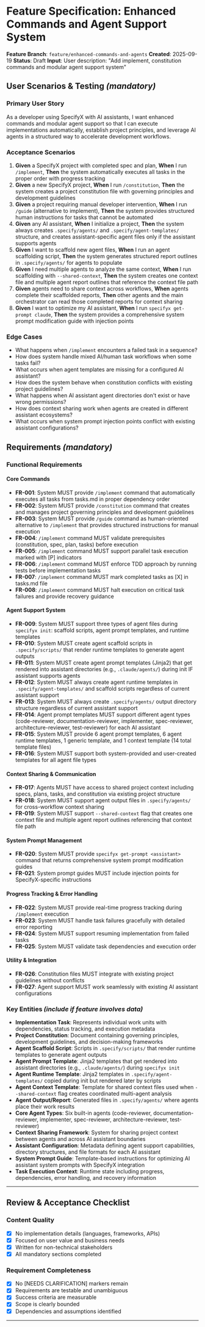# Feature Specification: Enhanced Commands and Agent Support System

**Feature Branch**: `feature/enhanced-commands-and-agents`
**Created**: 2025-09-19
**Status**: Draft
**Input**: User description: "Add implement, constitution commands and modular agent support system"

## User Scenarios & Testing *(mandatory)*

### Primary User Story
As a developer using SpecifyX with AI assistants, I want enhanced commands and modular agent support so that I can execute implementations automatically, establish project principles, and leverage AI agents in a structured way to accelerate development workflows.

### Acceptance Scenarios
1. **Given** a SpecifyX project with completed spec and plan, **When** I run `/implement`, **Then** the system automatically executes all tasks in the proper order with progress tracking
2. **Given** a new SpecifyX project, **When** I run `/constitution`, **Then** the system creates a project constitution file with governing principles and development guidelines
3. **Given** a project requiring manual developer intervention, **When** I run `/guide` (alternative to implement), **Then** the system provides structured human instructions for tasks that cannot be automated
4. **Given** any AI assistant, **When** I initialize a project, **Then** the system always creates `.specify/agents/` and `.specify/agent-templates/` structure, and creates assistant-specific agent files only if the assistant supports agents
5. **Given** I want to scaffold new agent files, **When** I run an agent scaffolding script, **Then** the system generates structured report outlines in `.specify/agents/` for agents to populate
6. **Given** I need multiple agents to analyze the same context, **When** I run scaffolding with `--shared-context`, **Then** the system creates one context file and multiple agent report outlines that reference the context file path
7. **Given** agents need to share context across workflows, **When** agents complete their scaffolded reports, **Then** other agents and the main orchestrator can read those completed reports for context sharing
8. **Given** I want to optimize my AI assistant, **When** I run `specifyx get-prompt claude`, **Then** the system provides a comprehensive system prompt modification guide with injection points

### Edge Cases
- What happens when `/implement` encounters a failed task in a sequence?
- How does system handle mixed AI/human task workflows when some tasks fail?
- What occurs when agent templates are missing for a configured AI assistant?
- How does the system behave when constitution conflicts with existing project guidelines?
- What happens when AI assistant agent directories don't exist or have wrong permissions?
- How does context sharing work when agents are created in different assistant ecosystems?
- What occurs when system prompt injection points conflict with existing assistant configurations?

## Requirements *(mandatory)*

### Functional Requirements

#### Core Commands
- **FR-001**: System MUST provide `/implement` command that automatically executes all tasks from tasks.md in proper dependency order
- **FR-002**: System MUST provide `/constitution` command that creates and manages project governing principles and development guidelines
- **FR-003**: System MUST provide `/guide` command as human-oriented alternative to `/implement` that provides structured instructions for manual execution
- **FR-004**: `/implement` command MUST validate prerequisites (constitution, spec, plan, tasks) before execution
- **FR-005**: `/implement` command MUST support parallel task execution marked with [P] indicators
- **FR-006**: `/implement` command MUST enforce TDD approach by running tests before implementation tasks
- **FR-007**: `/implement` command MUST mark completed tasks as [X] in tasks.md file
- **FR-008**: `/implement` command MUST halt execution on critical task failures and provide recovery guidance

#### Agent Support System
- **FR-009**: System MUST support three types of agent files during `specifyx init`: scaffold scripts, agent prompt templates, and runtime templates
- **FR-010**: System MUST create agent scaffold scripts in `.specify/scripts/` that render runtime templates to generate agent outputs
- **FR-011**: System MUST create agent prompt templates (Jinja2) that get rendered into assistant directories (e.g., `.claude/agents/`) during init IF assistant supports agents
- **FR-012**: System MUST always create agent runtime templates in `.specify/agent-templates/` and scaffold scripts regardless of current assistant support
- **FR-013**: System MUST always create `.specify/agents/` output directory structure regardless of current assistant support
- **FR-014**: Agent prompt templates MUST support different agent types (code-reviewer, documentation-reviewer, implementer, spec-reviewer, architecture-reviewer, test-reviewer) for each AI assistant
- **FR-015**: System MUST provide 6 agent prompt templates, 6 agent runtime templates, 1 generic template, and 1 context template (14 total template files)
- **FR-016**: System MUST support both system-provided and user-created templates for all agent file types

#### Context Sharing & Communication
- **FR-017**: Agents MUST have access to shared project context including specs, plans, tasks, and constitution via existing project structure
- **FR-018**: System MUST support agent output files in `.specify/agents/` for cross-workflow context sharing
- **FR-019**: System MUST support `--shared-context` flag that creates one context file and multiple agent report outlines referencing that context file path

#### System Prompt Management
- **FR-020**: System MUST provide `specifyx get-prompt <assistant>` command that returns comprehensive system prompt modification guides
- **FR-021**: System prompt guides MUST include injection points for SpecifyX-specific instructions

#### Progress Tracking & Error Handling
- **FR-022**: System MUST provide real-time progress tracking during `/implement` execution
- **FR-023**: System MUST handle task failures gracefully with detailed error reporting
- **FR-024**: System MUST support resuming implementation from failed tasks
- **FR-025**: System MUST validate task dependencies and execution order

#### Utility & Integration
- **FR-026**: Constitution files MUST integrate with existing project guidelines without conflicts
- **FR-027**: Agent support MUST work seamlessly with existing AI assistant configurations

### Key Entities *(include if feature involves data)*
- **Implementation Task**: Represents individual work units with dependencies, status tracking, and execution metadata
- **Project Constitution**: Document containing governing principles, development guidelines, and decision-making frameworks
- **Agent Scaffold Script**: Scripts in `.specify/scripts/` that render runtime templates to generate agent outputs
- **Agent Prompt Template**: Jinja2 templates that get rendered into assistant directories (e.g., `.claude/agents/`) during `specifyx init`
- **Agent Runtime Template**: Jinja2 templates in `.specify/agent-templates/` copied during init but rendered later by scripts
- **Agent Context Template**: Template for shared context files used when `--shared-context` flag creates coordinated multi-agent analysis
- **Agent Output/Report**: Generated files in `.specify/agents/` where agents place their work results
- **Core Agent Types**: Six built-in agents (code-reviewer, documentation-reviewer, implementer, spec-reviewer, architecture-reviewer, test-reviewer)
- **Context Sharing Framework**: System for sharing project context between agents and across AI assistant boundaries
- **Assistant Configuration**: Metadata defining agent support capabilities, directory structures, and file formats for each AI assistant
- **System Prompt Guide**: Template-based instructions for optimizing AI assistant system prompts with SpecifyX integration
- **Task Execution Context**: Runtime state including progress, dependencies, error handling, and recovery information

---

## Review & Acceptance Checklist

### Content Quality
- [X] No implementation details (languages, frameworks, APIs)
- [X] Focused on user value and business needs
- [X] Written for non-technical stakeholders
- [X] All mandatory sections completed

### Requirement Completeness
- [X] No [NEEDS CLARIFICATION] markers remain
- [X] Requirements are testable and unambiguous
- [X] Success criteria are measurable
- [X] Scope is clearly bounded
- [X] Dependencies and assumptions identified

---